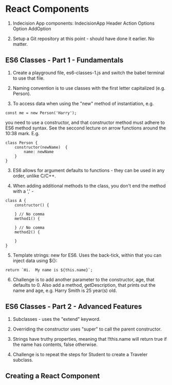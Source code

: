 # React Components

1. Indecision App components:
    IndecisionApp
        Header
        Action
        Options
            Option
        AddOption

2. Setup a Git repository at this point - should have done it earlier.  No matter.

## ES6 Classes - Part 1 - Fundamentals

1. Create a playground file, es6-classes-1.js and switch the babel terminal to use that file.

2. Naming convention is to use classes with the first letter capitalized (e.g. Person).

2. To access data when using the "new" method of instantiation, e.g.
```
const me = new Person('Harry');
```
you need to use a constructor, and that constructor method must adhere to ES6 method syntax.  See the seccond lecture on arrow functions around the 10:38 mark.  E.g.
```
class Person {
    constructor(newName)  {
        name: newName
    }
}
```
3. ES6 allows for argument defaults to functions - they can be used in any order, unlike C/C++.

4. When adding additional methods to the class, you don't end the method with a ',' -
```
class A {
    constructor() {

    } // No comma
    method1() {

    } // No comma
    method2() {

    }
}
```

5. Template strings: new for ES6.  Uses the back-tick, within that you can inject data using ${}:

```
return `Hi.  My name is ${this.name}`;
```

6. Challenge is to add another parameter to the constructor, age, that defaults to 0.  Also add a method, getDescription, that prints out the name and age, e.g. Harry Smith is 25 year(s) old.

## ES6 Classes - Part 2 - Advanced Features

1. Subclasses - uses the "extend" keyword.

2. Overriding the constructor uses "super"  to call the parent constructor.

3. Strings have truthy properties, meaning that !!this.name will return true if the name has contents, false otherwise.

4. Challenge is to repeat the steps for Student to create a Traveler subclass.

## Creating a React Component
